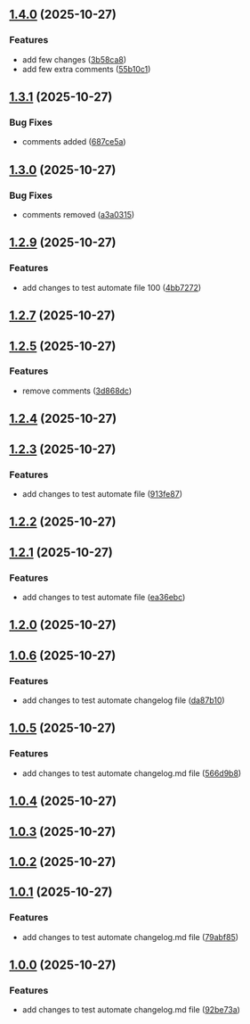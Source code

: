 ## [1.4.0](https://github.com/SantanuGarai/CICDPipelineTest/compare/1.3.1...1.4.0) (2025-10-27)


### Features

* add few changes ([3b58ca8](https://github.com/SantanuGarai/CICDPipelineTest/commit/3b58ca89f716d1c057f49410e3a3a26539ca0a33))
* add few extra comments ([55b10c1](https://github.com/SantanuGarai/CICDPipelineTest/commit/55b10c1520d67c6e136a8caf1e6caa28233fe05c))

## [1.3.1](https://github.com/SantanuGarai/CICDPipelineTest/compare/1.3.0...1.3.1) (2025-10-27)


### Bug Fixes

* comments added ([687ce5a](https://github.com/SantanuGarai/CICDPipelineTest/commit/687ce5a3acc0dad4573ba228c2ec5d01d7c66fce))

## [1.3.0](https://github.com/SantanuGarai/CICDPipelineTest/compare/1.2.9...1.3.0) (2025-10-27)


### Bug Fixes

* comments removed ([a3a0315](https://github.com/SantanuGarai/CICDPipelineTest/commit/a3a0315bf29856ebb72360cefec859abb7ac3a51))

## [1.2.9](https://github.com/SantanuGarai/CICDPipelineTest/compare/1.2.7...1.2.9) (2025-10-27)


### Features

* add changes to test automate file 100 ([4bb7272](https://github.com/SantanuGarai/CICDPipelineTest/commit/4bb72729ae237943c85243feba589cae793b9cec))

## [1.2.7](https://github.com/SantanuGarai/CICDPipelineTest/compare/1.2.5...1.2.7) (2025-10-27)

## [1.2.5](https://github.com/SantanuGarai/CICDPipelineTest/compare/1.2.4...1.2.5) (2025-10-27)


### Features

* remove comments ([3d868dc](https://github.com/SantanuGarai/CICDPipelineTest/commit/3d868dc5a972266d33e05d1e399a4b2a84ef85c3))

## [1.2.4](https://github.com/SantanuGarai/CICDPipelineTest/compare/1.2.3...1.2.4) (2025-10-27)

## [1.2.3](https://github.com/SantanuGarai/CICDPipelineTest/compare/1.2.2...1.2.3) (2025-10-27)


### Features

* add changes to test automate file ([913fe87](https://github.com/SantanuGarai/CICDPipelineTest/commit/913fe87247369893cd7ea14ee69d132d322aaf29))

## [1.2.2](https://github.com/SantanuGarai/CICDPipelineTest/compare/1.2.1...1.2.2) (2025-10-27)

## [1.2.1](https://github.com/SantanuGarai/CICDPipelineTest/compare/1.2.0...1.2.1) (2025-10-27)


### Features

* add changes to test automate file ([ea36ebc](https://github.com/SantanuGarai/CICDPipelineTest/commit/ea36ebc5bd20b2146f90eb9597b35d5abf69465f))

## [1.2.0](https://github.com/SantanuGarai/CICDPipelineTest/compare/1.0.6...1.2.0) (2025-10-27)

## [1.0.6](https://github.com/SantanuGarai/CICDPipelineTest/compare/1.0.5...1.0.6) (2025-10-27)


### Features

* add changes to test automate changelog file ([da87b10](https://github.com/SantanuGarai/CICDPipelineTest/commit/da87b1018f76aa4b1e47c17bf993f9e860d9aa86))

## [1.0.5](https://github.com/SantanuGarai/CICDPipelineTest/compare/1.0.4...1.0.5) (2025-10-27)


### Features

* add changes to test automate changelog.md file ([566d9b8](https://github.com/SantanuGarai/CICDPipelineTest/commit/566d9b8781148bdad28d987fac7b7944c06066ef))

## [1.0.4](https://github.com/SantanuGarai/CICDPipelineTest/compare/1.0.3...1.0.4) (2025-10-27)

## [1.0.3](https://github.com/SantanuGarai/CICDPipelineTest/compare/1.0.2...1.0.3) (2025-10-27)

## [1.0.2](https://github.com/SantanuGarai/CICDPipelineTest/compare/1.0.1...1.0.2) (2025-10-27)

## [1.0.1](https://github.com/SantanuGarai/CICDPipelineTest/compare/1.0.0...1.0.1) (2025-10-27)


### Features

* add changes to test automate changelog.md file ([79abf85](https://github.com/SantanuGarai/CICDPipelineTest/commit/79abf8528d33fd62432ea07b25d1d2af57f03e59))

## [1.0.0](https://github.com/SantanuGarai/CICDPipelineTest/compare/92be73a98993daef54ec99a18704110d96d13ebc...1.0.0) (2025-10-27)


### Features

* add changes to test automate changelog.md file ([92be73a](https://github.com/SantanuGarai/CICDPipelineTest/commit/92be73a98993daef54ec99a18704110d96d13ebc))

